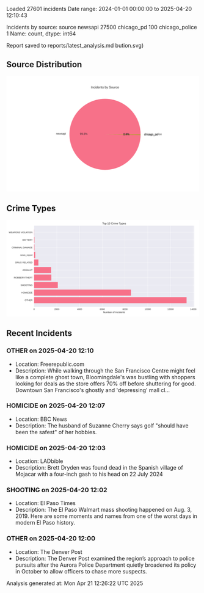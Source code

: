 
Loaded 27601 incidents
Date range: 2024-01-01 00:00:00 to 2025-04-20 12:10:43

Incidents by source:
source
newsapi           27500
chicago_pd          100
chicago_police        1
Name: count, dtype: int64

Report saved to reports/latest_analysis.md
bution.svg)

## Source Distribution
![Source Distribution](images/source_distribution.svg)

## Crime Types
![Crime Types](images/crime_types.svg)

## Recent Incidents

### OTHER on 2025-04-20 12:10
- Location: Freerepublic.com
- Description: While walking through the San Francisco Centre might feel like a complete ghost town, Bloomingdale's was bustling with shoppers looking for deals as the store offers 70% off before shuttering for good. Downtown San Francisco's ghostly and 'depressing' mall cl…


### HOMICIDE on 2025-04-20 12:07
- Location: BBC News
- Description: The husband of Suzanne Cherry says golf "should have been the safest" of her hobbies.


### HOMICIDE on 2025-04-20 12:03
- Location: LADbible
- Description: Brett Dryden was found dead in the Spanish village of Mojacar with a four-inch gash to his head on 22 July 2024


### SHOOTING on 2025-04-20 12:02
- Location: El Paso Times
- Description: The El Paso Walmart mass shooting happened on Aug. 3, 2019. Here are some moments and names from one of the worst days in modern El Paso history.


### OTHER on 2025-04-20 12:00
- Location: The Denver Post
- Description: The Denver Post examined the region’s approach to police pursuits after the Aurora Police Department quietly broadened its policy in October to allow officers to chase more suspects.

Analysis generated at: Mon Apr 21 12:26:22 UTC 2025

